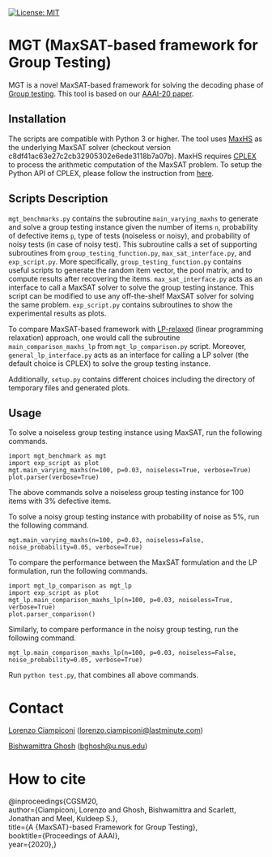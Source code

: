 [![License: MIT](https://img.shields.io/badge/License-MIT-yellow.svg)](https://opensource.org/licenses/MIT)

# MGT (MaxSAT-based framework for Group Testing)

MGT is a novel MaxSAT-based framework for solving the decoding phase of [Group testing](https://en.wikipedia.org/wiki/Group_testing). This tool is based on our [AAAI-20 paper](https://bishwamittra.github.io/publication/aaai_2020/AAAI-CiampiconiL.690.pdf).   

## Installation
The scripts are compatible with Python 3 or higher. 
The tool  uses [MaxHS](https://github.com/fbacchus/MaxHS) as the underlying MaxSAT solver (checkout version c8df41ac63e27c2cb32905302e6ede3118b7a07b).  MaxHS requires [CPLEX](https://www.ibm.com/support/pages/downloading-ibm-ilog-cplex-optimization-studio-v1290) to process the arithmetic computation of the MaxSAT problem.
To setup the Python API of CPLEX, please follow the instruction from [here](https://www.ibm.com/support/knowledgecenter/SSSA5P_12.7.0/ilog.odms.cplex.help/CPLEX/GettingStarted/topics/set_up/Python_setup.html).

## Scripts Description

``mgt_benchmarks.py`` contains the subroutine ``main_varying_maxhs`` to generate  and solve a group testing instance given the number of items `n`, probability of defective items `p`, type of tests (noiseless or noisy), and probability of noisy tests (in case of noisy test). This subroutine calls a set of supporting subroutines from ``group_testing_function.py``,  ``max_sat_interface.py``, and ``exp_script.py``. More specifically,  ``group_testing_function.py`` contains useful scripts to generate the random item vector, the pool matrix, and to compute results after recovering the items. ``max_sat_interface.py`` acts as an interface to call a MaxSAT solver to solve the group testing instance. This script can be modified to use any off-the-shelf MaxSAT solver for solving the same problem. ``exp_script.py`` contains subroutines to show the experimental results as plots. 

To compare MaxSAT-based framework with [LP-relaxed](https://ieeexplore.ieee.org/document/6288622) (linear programming relaxation) approach, one would call the subroutine ``main_comparison_maxhs_lp`` from ``mgt_lp_comparison.py`` script. Moreover, ``general_lp_interface.py`` acts as an interface for calling a LP solver (the default choice is CPLEX) to solve the group testing instance. 

Additionally, ``setup.py`` contains different choices including the directory of temporary files and generated plots.



## Usage

To solve a noiseless group testing instance using MaxSAT, run the following commands.
```
import mgt_benchmark as mgt
import exp_script as plot
mgt.main_varying_maxhs(n=100, p=0.03, noiseless=True, verbose=True)
plot.parser(verbose=True)
```
The above commands solve a noiseless group testing instance for 100 items with 3% defective items. 

To solve a noisy group testing instance with  probability of noise as 5%, run the following command.
```
mgt.main_varying_maxhs(n=100, p=0.03, noiseless=False, noise_probability=0.05, verbose=True)
```

To compare the performance between the  MaxSAT formulation and the LP formulation, run the following commands. 

```
import mgt_lp_comparison as mgt_lp
import exp_script as plot
mgt_lp.main_comparison_maxhs_lp(n=100, p=0.03, noiseless=True, verbose=True)
plot.parser_comparison()
```

Similarly, to compare performance in the noisy group testing, run the following command.
```
mgt_lp.main_comparison_maxhs_lp(n=100, p=0.03, noiseless=False, noise_probability=0.05, verbose=True)
```

Run   ``python test.py``, that combines all above commands. 


# Contact
[Lorenzo Ciampiconi](https://github.com/LorenzoCiampiconi/) (lorenzo.ciampiconi@lastminute.com)

[Bishwamittra Ghosh](https://bishwamittra.github.io/) (bghosh@u.nus.edu)


# How to cite
@inproceedings{CGSM20,<br />
author={Ciampiconi, Lorenzo and Ghosh, Bishwamittra and Scarlett, Jonathan and  Meel, Kuldeep S.},<br />
title={A {MaxSAT}-based Framework for Group Testing},<br />
booktitle={Proceedings of AAAI},<br />
year={2020},}
